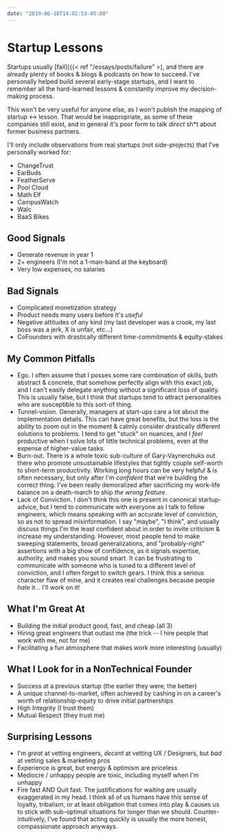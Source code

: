 ```yaml
---
date: "2019-06-18T14:02:53-05:00"
---
```


# Startup Lessons

Startups usually [fail]({{< ref "/essays/posts/failure" >), and there are already plenty of books & blogs & podcasts on how to succeed. I've personally helped build several early-stage startups, and I want to remember all the hard-learned lessons & constantly improve my decision-making process.

This won't be very useful for anyone else, as I won't publish the mapping of startup <-> lesson. That would be inappropriate, as some of these companies still exist, and in general it's poor form to talk _direct_ sh*t about former business partners.

I'll only include observations from real startups (not side-projects) that I've personally worked for:

- ChangeTrust
- EarBuds
- FeatherServe
- Pool Cloud
- Math Elf
- CampusWatch
- Walc
- BaaS Bikes

## Good Signals

- Generate revenue in year 1
- 2+ engineers (I'm not a 1-man-band at the keyboard)
- Very low expenses, no salaries

## Bad Signals

- Complicated monetization strategy
- Product needs many users before it's _useful_
- Negative attitudes of any kind (my last developer was a crook, my last boss was a jerk, X is unfair, etc...)
- CoFounders with drastically different time-commitments & equity-stakes

## My Common Pitfalls

- Ego. I often assume that I posses some rare combination of skills, both abstract & concrete, that somehow perfectly align with this exact job, and I can't easily delegate anything without a significant loss of quality. This is usually false, but I think that startups tend to attract personalities who are susceptible to this sort-of thing.
- Tunnel-vision. Generally, managers at start-ups care a lot about the implementation details. This can have great benefits, but the loss is the ability to zoom out in the moment & calmly consider drastically different solutions to problems. I tend to get "stuck" on nuances, and I _feel_ productive when I solve lots of little technical problems, even at the expense of higher-value tasks.
- Burn-out. There is a whole toxic sub-culture of Gary-Vaynerchuks out there who promote unsustainable lifestyles that tightly couple self-worth to short-term productivity. Working long hours can be very helpful & is often necessary, but only after I'm _confident_ that we're building the correct thing. I've been really demoralized after sacrificing my work-life balance on a death-march to ship _the wrong feature_.
- Lack of Conviction. I don't think this one is present in canonical startup-advice, but I tend to communicate with everyone as I talk to fellow engineers, which means speaking with an accurate level of conviction, so as not to spread misinformation. I say "maybe", "I think", and usually discuss things I'm the least confident about in order to invite criticism & increase my understanding. However, most people tend to make sweeping statements, broad generalizations, and "probably-right" assertions with a big show of confidence, as it signals expertise, authority, and makes you sound smart. It can be frustrating to communicate with someone who is tuned to a different level of conviction, and I often forget to switch gears. I think this a serious character flaw of mine, and it creates real challenges because people _hate_ it... I'll work on it!

## What I'm Great At

- Building the initial product good, fast, and cheap (all 3)
- Hiring great engineers that outlast me (the trick -- I hire people that work with me, not for me)
- Facilitating a fun atmosphere that makes work more interesting (usually)

## What I Look for in a NonTechnical Founder

- Success at a previous startup (the earlier they were, the better)
- A unique channel-to-market, often achieved by cashing in on a career's worth of relationship-equity to drive initial partnerships
- High Integrity (I trust them)
- Mutual Respect (they trust me)

## Surprising Lessons

- I'm _great_ at vetting engineers, _decent_ at vetting UX / Designers, but _bad_ at vetting sales & marketing pros
- Experience is great, but energy & optimism are priceless
- Mediocre / unhappy people are toxic, including myself when I'm unhappy
- Fire fast AND Quit fast. The justifications for waiting are usually exaggerated in my head. I think all of us humans have this sense of loyalty, tribalism, or at least obligation that comes into play & causes us to stick with sub-optimal situations for longer than we should. Counter-intuitively, I've found that acting quickly is usually the more honest, compassionate approach anyways.
